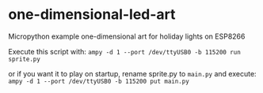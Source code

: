 # one-dimensional-led-art
Micropython example one-dimensional art for holiday lights on ESP8266


Execute this script with: 
```ampy -d 1 --port /dev/ttyUSB0 -b 115200 run sprite.py```

or if you want it to play on startup, rename sprite.py to `main.py` and execute:
```ampy -d 1 --port /dev/ttyUSB0 -b 115200 put main.py```
